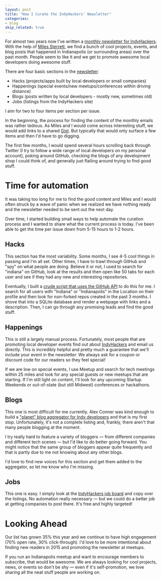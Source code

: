 ```yaml
---
layout: post
title: "How I Curate the IndyHackers' Newsletter"
categories:
- blog
skip_related: true
---
```


For almost two years now I've written a [monthly newsletter for IndyHackers][subscribe]. With the help of [Miles Sterrett][msz], we find a bunch of cool projects, events, and blog posts that happened in Indianapolis (or surrounding areas) over the past month. People seem to like it and we get to promote awesome local developers doing awesome stuff.

There are four basic sections in the [newsletter][archive]:

* Hacks (projects/apps built by local developers or small companies)
* Happenings (special events/new meetups/conferences within driving distance)
* Blogs (posts written by local developers - mostly new, sometimes old)
* Jobs (listings from the IndyHackers site)

I aim for two to four items per section per issue.

In the beginning, the process for finding the content of the monthly emails
was rather tedious. As Miles and I would come across interesting stuff, we
would add links to a shared [Gist][gist]. But typically that would only surface a few items and then I'd have to go digging. 

The first few months, I would spend several hours scrolling back through Twitter (I try to follow a wide range of local developers on my personal account), poking around GitHub, checking the blogs of any development shop I could think of, and generally just flailing around trying to find good stuff.

# Time for automation

It was taking too long for me to find the good content and Miles and I would often struck by a wave of panic when we realized we have nothing ready and the newsletter needed to be sent out the next day.

Over time, I started building small ways to help automate the curation process and I wanted to share what the current process is today. I've been able to get the time per issue down from 5-15 hours to 1-2 hours.

## Hacks

This section has the most variability. Some months, I see 4-5 cool things in passing and I'm all set. Other times, I have to trawl through GitHub and "spy" on what people are doing. Believe it or not, I used to search for "indiana" on GitHub, look at the results and then open like 50 tabs for each user and see if they had any new and interesting repositories.

Eventually, I built a [crude script that uses the GitHub API][lp] to do this for me. I search for all users with "Indiana" or "Indianapolis" in the Location on their profile and then look for non-forked repos created in the past 3 months. I shove that into a SQLite database and render a webpage with links and a description. Then, I can go through any promising leads and find the good stuff.

## Happenings

This is still a largely manual process. Fortunately, most people that are promoting local developer events find out about [IndyHackers][ih] and email us directly. This is incredibly helpful and pretty much a guarantee that we'll include your event in the newsletter. We always ask for a coupon or discount code for our readers so they feel special!

If we are low on special events, I use Meetup and search for tech meetings within 25 miles and look for any special guests or new meetups that are starting. If I'm still light on content, I'll look for any upcoming Startup Weekends or out-of-state (but still Midwest) conferences or hackathons.

## Blogs

This one is most difficult for me currently. Alex Conner was kind enough to build a ["planet" blog aggregator for Indy developers][pl] and that is my first stop. Unfortunately, it's not a complete listing and, frankly, there aren't that many people blogging at the moment.

I try really hard to feature a variety of bloggers &mdash; from different companies and different tech scenes &mdash; but I'd like to do better going forward. You might notice that the same group of bloggers appear quite frequently and that is partly due to me not knowing about any other blogs.

I'd love to find new voices for this section and get them added to the aggregator, so let me know who I'm missing.

## Jobs

This one is easy. I simply look at the [IndyHackers job board][ihj] and copy over the listings. No automation really necessary &mdash; but we could do a better job at getting companies to post there. It's free and highly targeted!

# Looking Ahead

Our list has grown 35% this year and we continue to have high engagement (70% open rate, 30% click-through). I'd love to be more intentional about finding new readers in 2015 and promoting the newsletter at meetups.

If you run an Indianapolis meetup and want to encourage members to subscribe, that would be awesome. We are always looking for cool projects, news, or events so don't be shy &mdash; even if it's self-promotion, we love sharing all the neat stuff people are working on.

[subscribe]: http://indyhackers.us6.list-manage.com/subscribe?u=244b5370d41b5cf4146ec517c&id=b51f983563
[msz]: https://twitter.com/mileszs
[gist]: https://gist.github.com/
[lp]: https://github.com/swanson/local-pulse
[pl]: https://github.com/codatory/indyhackers.org-planet
[ih]: http://indyhackers.org/
[ihj]: http://indyhackers.org/jobs
[archive]: http://indyhackers.org/newsletter/archive
